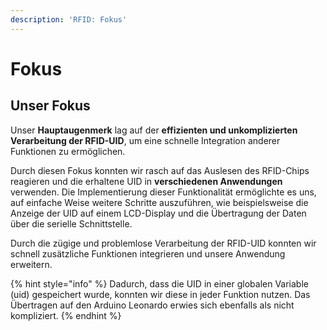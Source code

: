 ```yaml
---
description: 'RFID: Fokus'
---
```


# Fokus

## Unser Fokus

Unser **Hauptaugenmerk** lag auf der **effizienten und unkomplizierten Verarbeitung der RFID-UID**, um eine schnelle Integration anderer Funktionen zu ermöglichen.&#x20;

Durch diesen Fokus konnten wir rasch auf das Auslesen des RFID-Chips reagieren und die erhaltene UID in **verschiedenen Anwendungen** verwenden. Die Implementierung dieser Funktionalität ermöglichte es uns, auf einfache Weise weitere Schritte auszuführen, wie beispielsweise die Anzeige der UID auf einem LCD-Display und die Übertragung der Daten über die serielle Schnittstelle.&#x20;

Durch die zügige und problemlose Verarbeitung der RFID-UID konnten wir schnell zusätzliche Funktionen integrieren und unsere Anwendung erweitern.

{% hint style="info" %}
Dadurch, dass die UID in einer globalen Variable (uid) gespeichert wurde, konnten wir diese in jeder Funktion nutzen. Das Übertragen auf den Arduino Leonardo erwies sich ebenfalls als nicht kompliziert.
{% endhint %}
